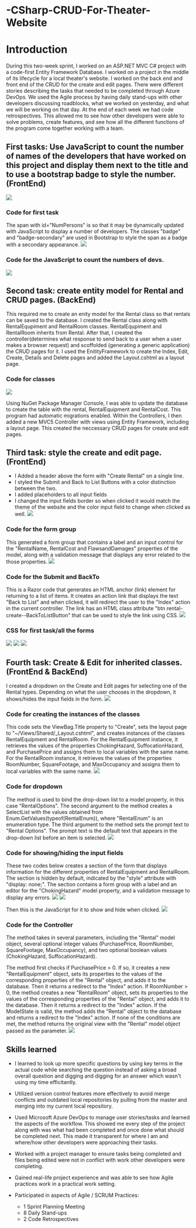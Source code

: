 # -CSharp-CRUD-For-Theater-Website

# Introduction
During this two-week sprint, I worked on an ASP.NET MVC C# project with a code-first Entity Framework Database. I worked on a project in the middle of its lifecycle for a local theater's website. I worked on the back end and front end of the CRUD for the create and edit pages. There were different stories describing the tasks that needed to be completed through Azure DevOps. We used the Agile process by having daily stand-ups with other developers discussing roadblocks, what we worked on yesterday, and what we will be working on that day. At the end of each week we had code retrospectives. This allowed me to see how other developers were able to solve problems, create features, and see how all the different functions of the program come together working with a team. 

## First tasks: Use JavaScript to count the number of names of the developers that have worked on this project and display them next to the title and to use a bootstrap badge to style the number. (FrontEnd)
![](images/NumOfDevs.png)

### Code for first task 
The span with id="NumPersons" is so that it may be dynamically updated with JavaScript to display a number of developers. The classes "badge" and "badge-secondary" are used in Bootstrap to style the span as a badge with a secondary appearance.
![](images/SignInCode.png)

### Code for the JavaScript to count the numbers of devs.
![](images/JSForNum.png)

## Second task: create entity model for Rental and CRUD pages. (BackEnd)
This required me to create an enity model for the Rental class so that rentals can be saved to the database. I created the Rental class along with RentalEqupiment and RentalRoom classes. RentalEqupiment and RentalRoom inherits from Rental. After that, I created the controller(determines what response to send back to a user when a user makes a browser request) and scoffolded (generating a generic application) the CRUD pages for it. I used the EnitityFramework to create the Index, Edit, Create, Details and Delete pages and added the Layout.cshtml as a layout page. 

 ### Code for classes
 ![](images/rental(model).png)

Using NuGet Package Manager Console, I was able to update the database to create the table with the rental, RentalEquipment and RentalCost. This program had automatic migrations enabled. Within the Controllers, I then added a new MVC5 Controller with views using Entity Framework, including a layout page. This created the neccessary CRUD pages for create and edit pages.

## Third task: style the create and edit page. (FrontEnd)
- I Added a header above the form with "Create Rental" on a single line.
- I styled the Submit and Back to List Buttons with a color distinction between the two.
- I added placeholders to all input fields
- I changed the input fields border so when clicked it would match the theme of the website and the color input field to change when clicked as well.
![](https://github.com/Jalen-Allison/-CSharp-CRUD-For-Theater-Website/blob/main/images/AnimationStylingStory1.gif)

### Code for the form group
This generated a form group that contains a label and an input control for the "RentalName, RentalCost and FlawsandDamages" properties of the model, along with a validation message that displays any error related to the those properties.
![](images/Formgroup.png)

### Code for the Submit and BackTo
This is a Razor code that generates an HTML anchor (link) element for returning to a list of items. It creates an action link that displays the text "Back to List" and when clicked, it will redirect the user to the "Index" action in the current controller. The link has an HTML class attribute "btn rental-create--BackToListButton" that can be used to style the link using CSS.
![](images/SubmitBackTo.png)

### CSS for first task/all the forms
![](images/header.png)
![](images/Hover.png)
![](images/Focus.png)

## Fourth task: Create & Edit for inherited classes. (FrontEnd & BackEnd)
I created a dropdown on the Create and Edit pages for selecting one of the Rental types. Depending on what the user chooses in the dropdown, it shows/hides the input fields in the form.
![](https://github.com/Jalen-Allison/-CSharp-CRUD-For-Theater-Website/blob/main/images/Animation.gif)


### Code for creating the instances of the classes
This code sets the ViewBag.Title property to "Create", sets the layout page to "~/Views/Shared/_Layout.cshtml", and creates instances of the classes RentalEquipment and RentalRoom.
For the RentalEquipment instance, it retrieves the values of the properties ChokingHazard, SuffocationHazard, and PurchasePrice and assigns them to local variables with the same name.
For the RentalRoom instance, it retrieves the values of the properties RoomNumber, SquareFootage, and MaxOccupancy and assigns them to local variables with the same name.
![](images/rDropdown.png)


### Code for dropdown
The method is used to bind the drop-down list to a model property, in this case "RentalOptions".
The second argument to the method creates a SelectList with the values obtained from Enum.GetValues(typeof(RentalEnum)), where "RentalEnum" is an enumeration type.
The third argument to the method sets the prompt text to "Rental Options". The prompt text is the default text that appears in the drop-down list before an item is selected.
![](images/Dropdown.png)

### Code for showing/hiding the input fields
These two codes below creates a section of the form that displays information for the different properties of RentalEquipment and RentalRoom. The section is hidden by default, indicated by the "style" attribute with "display: none;". The section contains a form group with a label and an editor for the "ChokingHazard" model property, and a validation message to display any errors.
![](images/hidden1.png)
![](images/hidden2.png)

Then this is the JavaScript for it to show and hide when clicked.
![](images/JSshowhide.png)

### Code for the Controller
The method takes in several parameters, including the "Rental" model object, several optional integer values (PurchasePrice, RoomNumber, SquareFootage, MaxOccupancy), and two optional boolean values (ChokingHazard, SuffocationHazard).

The method first checks if PurchasePrice > 0. If so, it creates a new "RentalEquipment" object, sets its properties to the values of the corresponding properties of the "Rental" object, and adds it to the database. Then it returns a redirect to the "Index" action.
If RoomNumber > 0, the method creates a new "RentalRoom" object, sets its properties to the values of the corresponding properties of the "Rental" object, and adds it to the database. Then it returns a redirect to the "Index" action.
If the ModelState is valid, the method adds the "Rental" object to the database and returns a redirect to the "Index" action.
If none of the conditions are met, the method returns the original view with the "Rental" model object passed as the parameter.
![](images/Controller.png)

## Skills learned
- I learned to look up more specific questions by using key terms in the actual code while searching the question instead of asking a broad overall question and digging and digging for an answer which wasn't using my time efficitantly.

- Utilized version control features more effectively to avoid merge conflicts and outdated local repositories by pulling from the master and merging into my current local repository.

- Used Microsoft Azure DevOps to manage user stories/tasks and learned the aspects of the workflow. This showed me every step of the project along with was what had been completed and once done what should be completed next. This made it transparent for where I am and where/how other developers were approaching their tasks.

- Worked with a project manager to ensure tasks being completed and files being edited were not in conflict with work other developers were completing.

- Gained real-life project experience and was able to see how Agile practices work in a practical work setting.

- Participated in aspects of Agile / SCRUM Practices:
  - 1 Sprint Planning Meeting
  - 8 Daily Stand-ups
  - 2 Code Retrospectives

